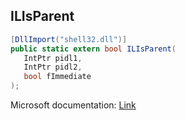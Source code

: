 ## ILIsParent

```csharp
[DllImport("shell32.dll")]
public static extern bool ILIsParent(
   IntPtr pidl1,
   IntPtr pidl2,
   bool fImmediate
);
```

Microsoft documentation: [Link](https://learn.microsoft.com/en-us/windows/win32/api/shlobj_core/nf-shlobj_core-ilisparent)
